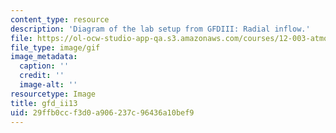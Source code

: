 ```yaml
---
content_type: resource
description: 'Diagram of the lab setup from GFDIII: Radial inflow.'
file: https://ol-ocw-studio-app-qa.s3.amazonaws.com/courses/12-003-atmosphere-ocean-and-climate-dynamics-fall-2008/29ffb0ccf3d0a906237c96436a10bef9_gfd_ii13.gif
file_type: image/gif
image_metadata:
  caption: ''
  credit: ''
  image-alt: ''
resourcetype: Image
title: gfd_ii13
uid: 29ffb0cc-f3d0-a906-237c-96436a10bef9
---
```

